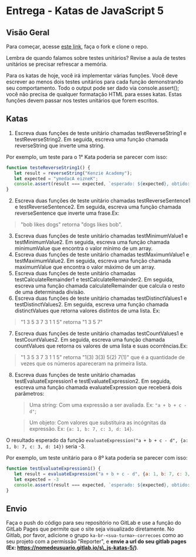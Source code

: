 # Entrega - Katas de JavaScript 5

## Visão Geral

Para começar, acesse [este link](https://gitlab.com/kenzie-academy-brasil/se/fe/getting-started-with-javascript/s_js-katas-5), faça o fork e clone o repo.

Lembra de quando falamos sobre testes unitários? Revise a aula de testes unitários se precisar refrescar a memória.

Para os katas de hoje, você irá implementar várias funções. Você deve escrever ao menos dois testes unitários para cada função demonstrando seu comportamento. Todo o output pode ser dado via console.assert(); você não precisa de qualquer formatação HTML para esses katas. Estas funções devem passar nos testes unitários que forem escritos.

## Katas

1. Escreva duas funções de teste unitário chamadas testReverseString1 e testReverseString2. Em seguida, escreva uma função chamada reverseString que inverte uma string.

Por exemplo, um teste para o 1° Kata poderia se parecer com isso:

```js
function testeReverseString1() {
   let result = reverseString("Kenzie Academy");
   let expected = "ymedacA eizneK";
   console.assert(result === expected, `esperado: ${expected}, obtido: ${result}`)
}
```

2. Escreva duas funções de teste unitário chamadas testReverseSentence1 e testReverseSentence2. Em seguida, escreva uma função chamada reverseSentence que inverte uma frase.Ex:   
>"bob likes dogs" retorna "dogs likes bob".

3. Escreva duas funções de teste unitário chamadas testMinimumValue1 e testMinimumValue2. Em seguida, escreva uma função chamada minimumValue que encontra o valor mínimo de um array.
4. Escreva duas funções de teste unitário chamadas testMaximumValue1 e testMaximumValue2. Em seguida, escreva uma função chamada maximumValue que encontra o valor máximo de um array.
5. Escreva duas funções de teste unitário chamadas testCalculateRemainder1 e testCalculateRemainder2. Em seguida, escreva uma função chamada calculateRemainder que calcula o resto de uma determinada divisão.
6. Escreva duas funções de teste unitário chamadas testDistinctValues1 e testDistinctValues2. Em seguida, escreva uma função chamada distinctValues que retorna valores distintos de uma lista. Ex: 
>"1 3 5 3 7 3 1 1 5" retorna "1 3 5 7"

7. Escreva duas funções de teste unitário chamadas testCountValues1 e testCountValues2. Em seguida, escreva uma função chamada countValues que retorna os valores de uma lista e suas ocorrências.Ex:   
>"1 3 5 3 7 3 1 1 5" retorna "1(3) 3(3) 5(2) 7(1)" que é a quantidade de vezes que os números apareceram na primeira lista.

8. Escreva duas funções de teste unitário chamadas testEvaluateExpression1 e testEvaluateExpression2. Em seguida, escreva uma função chamada evaluateExpression que receberá dois parâmetros:
   >Uma string: Com uma expressão a ser avaliada. Ex: `"a + b + c - d"`;
   
   >Um objeto: Com valores que substituira as incógnitas da expressão. Ex: `{a: 1, b: 7, c: 3, d: 14}`.

O resultado esperado da função `evaluateExpression("a + b + c - d", {a: 1, b: 7, c: 3, d: 14})` seria -3.

Por exemplo, um teste unitário para o 8º kata poderia se parecer com isso:

```js
function testEvaluateExpression1() {
   let result = evaluateExpression("a + b + c - d", {a: 1, b: 7, c: 3, d: 14});
   let expected = -3
   console.assert(result === expected, `esperado: ${expected}, obtido: ${result}`)
}
```

## Envio

Faça o push do código para seu repositório no GitLab e use a função do GitLab Pages que permite que o site seja visualizado diretamente. No Gitlab, por favor, adicione o grupo `ka-br-<sua-turma>-correcoes` como ao seu projeto com a permissão "Reporter", e **envie a url do seu gitlab pages (Ex: https://nomedeusuario.gitlab.io/s\_js-katas-5/)**.

